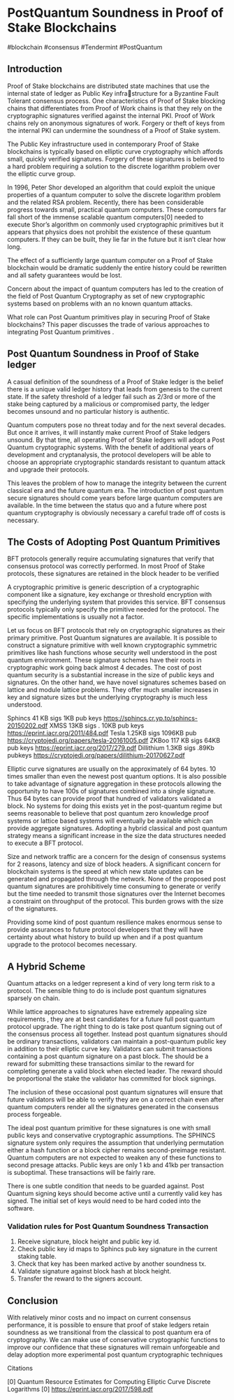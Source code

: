 # PostQuantum Soundness in Proof of Stake Blockchains
#blockchain #consensus #Tendermint #PostQuantum

## Introduction
Proof of Stake blockchains are distributed state machines that use the internal state of ledger as Public Key infrastructure for a Byzantine Fault Tolerant consensus process.  One characteristics of Proof of Stake blocking chains that differentiates from Proof of Work chains is that they rely on the cryptographic signatures verified against the internal PKI. Proof of Work chains rely on anonymous signatures of work. Forgery or theft of keys from the internal PKI can undermine the soundness of a Proof of Stake system.

The Public Key infrastructure used in contemporary Proof of Stake blockchains is typically based on elliptic curve cryptography which affords small, quickly verified signatures. Forgery of these signatures is believed to a hard problem requiring a solution to the discrete logarithm problem over the elliptic curve group. 

In 1996, Peter Shor developed an algorithm that could exploit the unique properties of a quantum computer to solve the discrete logarithm problem and the related RSA problem. Recently, there has been considerable progress towards small, practical quantum computers. These computers far fall short of the immense scalable quantum computers[0] needed to execute Shor’s algorithm on commonly used cryptographic primitives but it appears that physics does not prohibit the existence of these quantum computers. If they can be built, they lie far in the future but it isn’t clear how long. 

The effect of a sufficiently large quantum computer on a Proof of Stake blockchain would be dramatic suddenly the entire history could be rewritten and all safety guarantees would be lost. 

Concern about the impact of quantum computers has led to the creation of the field of Post Quantum Cryptography as set of new cryptographic systems based on problems with an no known quantum attacks.

What role can Post Quantum primitives play in securing Proof of Stake blockchains? This paper discusses the trade of various approaches to integrating Post Quantum primitives .

## Post Quantum Soundness in Proof of Stake ledger

A casual definition of the soundness of a Proof of Stake ledger is the belief there is a unique valid ledger history that leads from genesis to the current state.  If the safety threshold of a ledger fail such as 2/3rd  or more of the stake being captured by a malicious or compromised party, the ledger becomes unsound and no particular history is authentic.

Quantum computers pose no threat today and for the next several decades.  But once it arrives, it will instantly make current Proof of Stake ledgers unsound. By that time, all operating Proof of Stake ledgers will adopt a Post Quantum cryptographic systems.  With the benefit of additional years of development and cryptanalysis, the protocol developers will be able to choose an appropriate cryptographic standards resistant to quantum attack and upgrade their protocols.

This leaves the problem of how to manage the integrity between the current classical era and the future quantum era.  The introduction of post quantum secure signatures should come years before large quantum computers are available.  In the time between the status quo and a future where post quantum cryptography is obviously necessary a careful trade off of costs is necessary.





## The Costs of Adopting Post Quantum Primitives

BFT protocols generally require accumulating signatures that verify that consensus protocol was correctly performed. In most Proof of Stake protocols, these signatures are retained in the block header to be verified

A cryptographic primitive is generic description of a cryptographic component like a signature, key exchange or threshold encryption with specifying the underlying system that provides this service. BFT consensus protocols typically only specify the primitive needed for the protocol.  The specific implementations is usually not a factor.

Let us focus on BFT protocols that rely on cryptographic signatures as their primary primitive. Post Quantum signatures are available. It is possible to construct a signature primitive with well known cryptographic symmetric primitives like hash functions whose security well understood in the post quantum environment. These signature schemes have their roots in cryptographic work going back almost 4 decades. The cost of post quantum security is a substantial increase in the size of public keys and signatures. On the other hand, we have novel signatures schemes based on lattice and module lattice problems. They offer much smaller increases in key and signature sizes but the underlying cryptography is much less understood.


Sphincs 41 KB sigs 1KB pub keys https://sphincs.cr.yp.to/sphincs-20150202.pdf
XMSS 13KB sigs . 10KB pub keys https://eprint.iacr.org/2011/484.pdf
Tesla 1.25KB sigs 1096KB pub   https://cryptojedi.org/papers/tesla-20161005.pdf
ZKBoo 117 KB sigs 64KB pub keys https://eprint.iacr.org/2017/279.pdf
Dillithium 1.3KB sigs .89Kb pubkeys https://cryptojedi.org/papers/dilithium-20170627.pdf

Elliptic curve signatures are usually on the approximately of 64 bytes.  10 times smaller than even the newest post quantum options. It is also possible to take advantage of signature aggregation in these protocols allowing the opportunity to have 100s of signatures combined into a single signature.  Thus 64 bytes can provide proof that hundred of validators validated a block. No systems for doing this exists yet in the post-quantum regime but seems reasonable to believe that post quantum zero knowledge proof systems or lattice based systems will eventually be available which can provide aggregate signatures. Adopting a hybrid classical and post quantum strategy means a significant increase in the size the data structures needed to execute a BFT protocol.

Size and network traffic are a concern for the design of consensus systems for 2 reasons, latency and size of block headers.  A significant concern for blockchain systems is the speed at which new state updates can be generated and propagated through the network. None of the proposed post quantum signatures are prohibitively time consuming to generate or verify but the time needed to transmit those signatures over the Internet becomes a constraint on throughput of the protocol. This burden grows with the size of the signatures.

Providing some kind of post quantum resilience makes enormous sense to provide assurances to future protocol developers that they will have certainty about what history to build up when and if a post quantum upgrade to the protocol becomes necessary.

## A Hybrid Scheme
Quantum attacks on a ledger represent a kind of very long term risk to a protocol. The sensible thing to do is include post quantum signatures sparsely on chain. 

While lattice approaches to signatures have extremely appealing size requirements , they are at best candidates for a future full post quantum protocol upgrade. The right thing to do is take post quantum signing out of the consensus process all together. Instead post quantum signatures should be ordinary transactions, validators can maintain a post-quantum public key in addition to their elliptic curve key.	Validators can submit transactions containing a post quantum signature on a past block. The should be a reward for submitting these transactions similar to the reward for completing generate a valid block when elected leader. The reward should be proportional the stake the validator has committed for block signings.

The inclusion of these occasional post quantum signatures will ensure that future validators will be able to verify they are on a correct chain even after quantum computers render all the signatures generated in the consensus process forgeable.

The ideal post quantum primitive for these signatures is one with small public keys and conservative cryptographic assumptions.  The SPHINCS signature system only requires the assumption that underlying permutation either a hash function or a block cipher remains second-preimage resistant.  Quantum computers are not expected to weaken any of these functions to second presage attacks. Public keys are only 1 kb and 41kb per transaction is suboptimal. These transactions will be fairly rare.

There is one subtle condition that needs to be guarded against. Post Quantum signing keys should become active until a currently valid key has signed.  The initial set of keys would need to be hard coded into the software.

### Validation rules for Post Quantum Soundness Transaction

1. Receive signature, block height and public key id.
2. Check public key id maps to Sphincs pub key signature in the current staking table. 
3. Check that key has been marked active by another soundness tx.
4. Validate signature against block hash at block height.
5. Transfer the reward to the signers account.


## Conclusion

With relatively minor costs and no impact on current consensus performance, it is possible to ensure that proof of stake ledgers retain soundness as we transitional from the classical to post quantum era of cryptography.  We can make use of conservative cryptographic functions to improve our confidence that these signatures will remain unforgeable and delay adoption more experimental post quantum cryptographic techniques 










Citations

[0] Quantum Resource Estimates for Computing Elliptic Curve
Discrete Logarithms [0] https://eprint.iacr.org/2017/598.pdf






